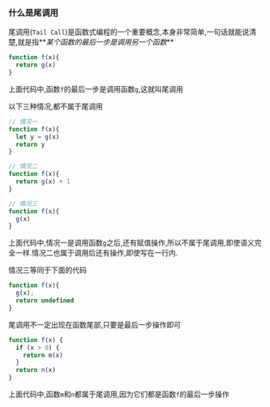 ### 什么是尾调用
尾调用(`Tail Call`)是函数式编程的一个重要概念,本身非常简单,一句话就能说清楚,就是指**_某个函数的最后一步是调用另一个函数_**

```javascript
function f(x){
  return g(x)
}
```

上面代码中,函数`f`的最后一步是调用函数`g`,这就叫尾调用

以下三种情况,都不属于尾调用

```javascript
// 情况一
function f(x){
  let y = g(x)
  return y
}

// 情况二
function f(x){
  return g(x) + 1
}

// 情况三
function f(x){
  g(x)
}
```

上面代码中,情况一是调用函数`g`之后,还有赋值操作,所以不属于尾调用,即使语义完全一样.情况二也属于调用后还有操作,即使写在一行内.

情况三等同于下面的代码

```javascript
function f(x){
  g(x);
  return undefined
}
```

尾调用不一定出现在函数尾部,只要是最后一步操作即可

```javascript
function f(x) {
  if (x > 0) {
    return m(x)
  }
  return n(x)
}
```

上面代码中,函数`m`和`n`都属于尾调用,因为它们都是函数`f`的最后一步操作
